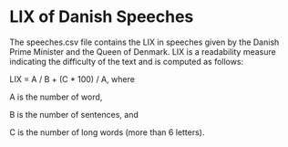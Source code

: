 LIX of Danish Speeches
========
The speeches.csv file contains the LIX in speeches given by the Danish Prime Minister and the Queen of Denmark. LIX is a readability measure indicating the difficulty of the text and is computed as follows:

LIX = A / B + (C * 100) / A, where

A is the number of word,

B is the number of sentences, and

C is the number of long words (more than 6 letters).
